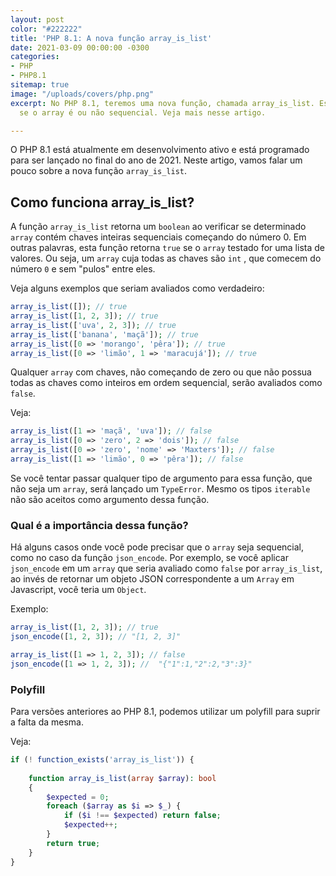 ```yaml
---
layout: post
color: "#222222"
title: 'PHP 8.1: A nova função array_is_list'
date: 2021-03-09 00:00:00 -0300
categories:
- PHP
- PHP8.1
sitemap: true
image: "/uploads/covers/php.png"
excerpt: No PHP 8.1, teremos uma nova função, chamada array_is_list. Esta função verifica
  se o array é ou não sequencial. Veja mais nesse artigo.

---
```

O PHP 8.1 está atualmente em desenvolvimento ativo e está programado para ser lançado no final do ano de 2021.
Neste artigo, vamos falar um pouco sobre a nova função `array_is_list`.

## Como funciona array_is_list?

A função `array_is_list` retorna um `boolean` ao verificar se determinado `array` contém chaves inteiras sequenciais começando do número 0. Em outras palavras, esta função retorna `true` se o `array`  testado for uma lista de valores. Ou seja, um `array` cuja todas as chaves são `int` ,  que comecem do número `0` e sem "pulos" entre eles.

Veja alguns exemplos que seriam avaliados como verdadeiro:

```php
array_is_list([]); // true
array_is_list([1, 2, 3]); // true
array_is_list(['uva', 2, 3]); // true
array_is_list(['banana', 'maçã']); // true
array_is_list([0 => 'morango', 'pêra']); // true
array_is_list([0 => 'limão', 1 => 'maracujá']); // true
```

Qualquer `array` com chaves, não começando de zero ou que não possua todas as chaves como inteiros em ordem sequencial, serão avaliados como `false`.

Veja:

```php
array_is_list([1 => 'maçã', 'uva']); // false
array_is_list([0 => 'zero', 2 => 'dois']); // false
array_is_list([0 => 'zero', 'nome' => 'Maxters']); // false
array_is_list([1 => 'limão', 0 => 'pêra']); // false
```

Se você tentar passar qualquer tipo de argumento para essa função, que não seja um `array`, será lançado um `TypeError`. Mesmo os tipos `iterable` não são aceitos como argumento dessa função.

### Qual é a importância dessa função?

Há alguns casos onde você pode precisar que o `array` seja sequencial, como no caso da função `json_encode`. Por exemplo, se você aplicar `json_encode` em um `array` que seria avaliado como `false` por `array_is_list`, ao invés de retornar um objeto JSON correspondente a um `Array` em Javascript, você teria um `Object`.

Exemplo:

```php
array_is_list([1, 2, 3]); // true
json_encode([1, 2, 3]); // "[1, 2, 3]"

array_is_list([1 => 1, 2, 3]); // false
json_encode([1 => 1, 2, 3]); //  "{"1":1,"2":2,"3":3}"
```

### Polyfill

Para versões anteriores ao PHP 8.1, podemos utilizar um polyfill para suprir a falta da mesma.

Veja:

```php
if (! function_exists('array_is_list')) {
    
    function array_is_list(array $array): bool 
    {
        $expected = 0;
        foreach ($array as $i => $_) {
            if ($i !== $expected) return false;
            $expected++;
        }
        return true;
    }
}
```